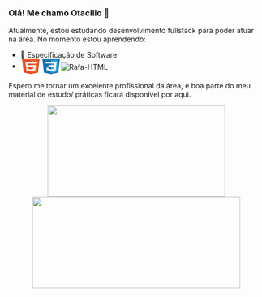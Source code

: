 ### Olá! Me chamo Otacilio 👋

Atualmente, estou estudando 󠀨󠀨desenvolvimento fullstack para poder atuar na área. No momento estou aprendendo:

- 📃 Especificação de Software
- <img align="center" alt="Rafa-HTML" height="30" width="40" src="https://raw.githubusercontent.com/devicons/devicon/master/icons/html5/html5-original.svg"><img align="center" alt="Rafa-CSS" height="30" width="40" src="https://raw.githubusercontent.com/devicons/devicon/master/icons/css3/css3-original.svg"><img align="center" alt="Rafa-HTML" height="30" width="40" src="https://raw.githubusercontent.com/devicons/devicon/master/icons/html5/javascript-original.svg">

Espero me tornar um excelente profissional da área, e boa parte do meu material de estudo/ práticas ficará disponível por aqui.

<div align="center">
  <a href="https://github.com/otaciliow">
  <img align="center" height="180em" width="350em" src="https://github-readme-stats.vercel.app/api?username=otaciliow&show_icons=true&theme=tokyonight&include_all_commits=true&count_private=true"/>
  <img align="center" height="180em" width="410em" src="https://github-readme-stats.vercel.app/api/top-langs/?username=otaciliow&layout=compact&langs_count=7&theme=tokyonight"/>
 </div>
<!--
**otaciliow/otaciliow** is a ✨ _special_ ✨ repository because its `README.md` (this file) appears on your GitHub profile.
-->
